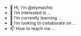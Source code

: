 - 👋 Hi, I’m @elymachio
- 👀 I’m interested in ...
- 🌱 I’m currently learning ...
- 💞️ I’m looking to collaborate on ...
- 📫 How to reach me ...

<!---
elymachio/elymachio is a ✨ special ✨ repository because its `README.md` (this file) appears on your GitHub profile.
You can click the Preview link to take a look at your changes.
--->
